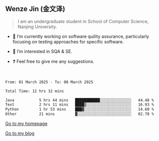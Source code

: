 ## Wenze Jin (金文泽)

> I am an undergraduate student in School of Computer Science, Nanjing University.

- 🔭 I’m currently working on software quility assurance, particularly focusing on testing approaches for specific software.
  
- 🌱 I’m interested in SQA & SE.
  
- ❓ Feel free to give me any suggestions.  

<br>  

<!--START_SECTION:waka-->

```txt
From: 01 March 2025 - To: 08 March 2025

Total Time: 12 hrs 32 mins

Java           5 hrs 44 mins   ███████████░░░░░░░░░░░░░░   44.48 %
Text           2 hrs 11 mins   ████▒░░░░░░░░░░░░░░░░░░░░   16.93 %
Python         1 hr 53 mins    ███▓░░░░░░░░░░░░░░░░░░░░░   14.60 %
Other          21 mins         ▓░░░░░░░░░░░░░░░░░░░░░░░░   02.78 %
```

<!--END_SECTION:waka-->

[Go to my homepage](https://wenzejin.github.io)

[Go to my blog](https://wenzejin.notion.site/Wenze-Jin-s-Blog-1635e9fa7b6d80b3adcedfacc74aa717?pvs=4)
